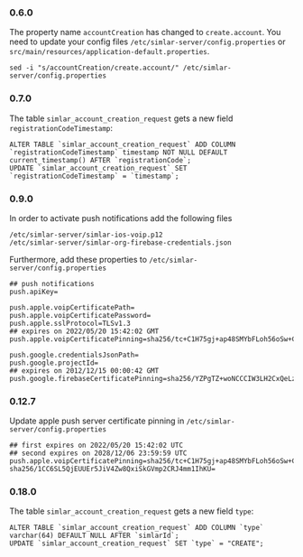 ### 0.6.0
The property name ```accountCreation``` has changed to ```create.account```. You need to update your config files ```/etc/simlar-server/config.properties``` or ```src/main/resources/application-default.properties```.
```
sed -i "s/accountCreation/create.account/" /etc/simlar-server/config.properties
```

### 0.7.0
The table ```simlar_account_creation_request``` gets a new field ```registrationCodeTimestamp```:
```
ALTER TABLE `simlar_account_creation_request` ADD COLUMN `registrationCodeTimestamp` timestamp NOT NULL DEFAULT current_timestamp() AFTER `registrationCode`;
UPDATE `simlar_account_creation_request` SET `registrationCodeTimestamp` = `timestamp`;
```

### 0.9.0
In order to activate push notifications add the following files
```
/etc/simlar-server/simlar-ios-voip.p12
/etc/simlar-server/simlar-org-firebase-credentials.json
```
Furthermore, add these properties to ```/etc/simlar-server/config.properties```
```
## push notifications
push.apiKey=

push.apple.voipCertificatePath=
push.apple.voipCertificatePassword=
push.apple.sslProtocol=TLSv1.3
## expires on 2022/05/20 15:42:02 GMT
push.apple.voipCertificatePinning=sha256/tc+C1H75gj+ap48SMYbFLoh56oSw+CLJHYPgQnm3j9U=

push.google.credentialsJsonPath=
push.google.projectId=
## expires on 2012/12/15 00:00:42 GMT
push.google.firebaseCertificatePinning=sha256/YZPgTZ+woNCCCIW3LH2CxQeLzB/1m42QcCTBSdgayjs=
```


### 0.12.7
Update apple push server certificate pinning in ```/etc/simlar-server/config.properties```
```
## first expires on 2022/05/20 15:42:02 UTC
## second expires on 2028/12/06 23:59:59 UTC
push.apple.voipCertificatePinning=sha256/tc+C1H75gj+ap48SMYbFLoh56oSw+CLJHYPgQnm3j9U=, sha256/1CC6SL5QjEUUEr5JiV4Zw8QxiSkGVmp2CRJ4mm1IhKU=
```


### 0.18.0
The table ```simlar_account_creation_request``` gets a new field ```type```:
```
ALTER TABLE `simlar_account_creation_request` ADD COLUMN `type` varchar(64) DEFAULT NULL AFTER `simlarId`;
UPDATE `simlar_account_creation_request` SET `type` = "CREATE";
```
